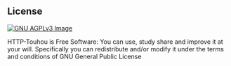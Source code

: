 ## License
[![GNU AGPLv3 Image](https://www.gnu.org/graphics/agplv3-with-text-162x68.png)](https://www.gnu.org/licenses/agpl-3.0.en.html)

HTTP-Touhou is Free Software: You can use, study share and improve it at your
will. Specifically you can redistribute and/or modify it under the terms and conditions of GNU General Public License